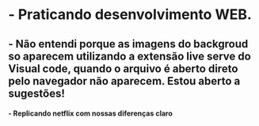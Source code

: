 # - Praticando desenvolvimento WEB.

## - Não entendi porque as imagens do backgroud so aparecem utilizando a extensão live serve do Visual code, quando o arquivo é aberto direto pelo navegador não aparecem. Estou aberto a sugestões! 
#### - Replicando netflix com nossas diferenças claro
